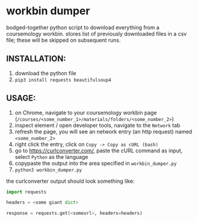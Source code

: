 # workbin dumper
bodged-together python script to download everything from a coursemology workbin. 
stores list of previously downloaded files in a csv file; these will be skipped on subsequent runs.

## INSTALLATION:
1. download the python file
2. `pip3 install requests beautifulsoup4`


## USAGE:
1. on Chrome, navigate to your coursemology workbin page (`/courses/<some_number_1>/materials/folders/<some_number_2>`)
2. inspect element / open developer tools, navigate to the `Network` tab
3. refresh the page, you will see an network entry (an http request) named `<some_number_2>`
4. right click the entry, click on `Copy -> Copy as cURL (bash)`
5. go to https://curlconverter.com/, paste the cURL command as input, select `Python` as the language
6. copypaste the output into the area specified in `workbin_dumper.py`
7. `python3 workbin_dumper.py`

the curlconverter output should look something like:

```py
import requests

headers = <some giant dict>

response = requests.get(<someurl>, headers=headers)
```
